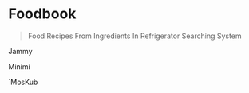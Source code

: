 # Foodbook

> Food Recipes From Ingredients In Refrigerator Searching System

Jammy

Minimi

`MosKub